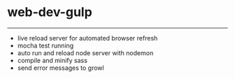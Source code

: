 # web-dev-gulp
---


* live reload server for automated browser refresh
* mocha test running
* auto run and reload node server with nodemon
* compile and minify sass
* send error messages to growl
